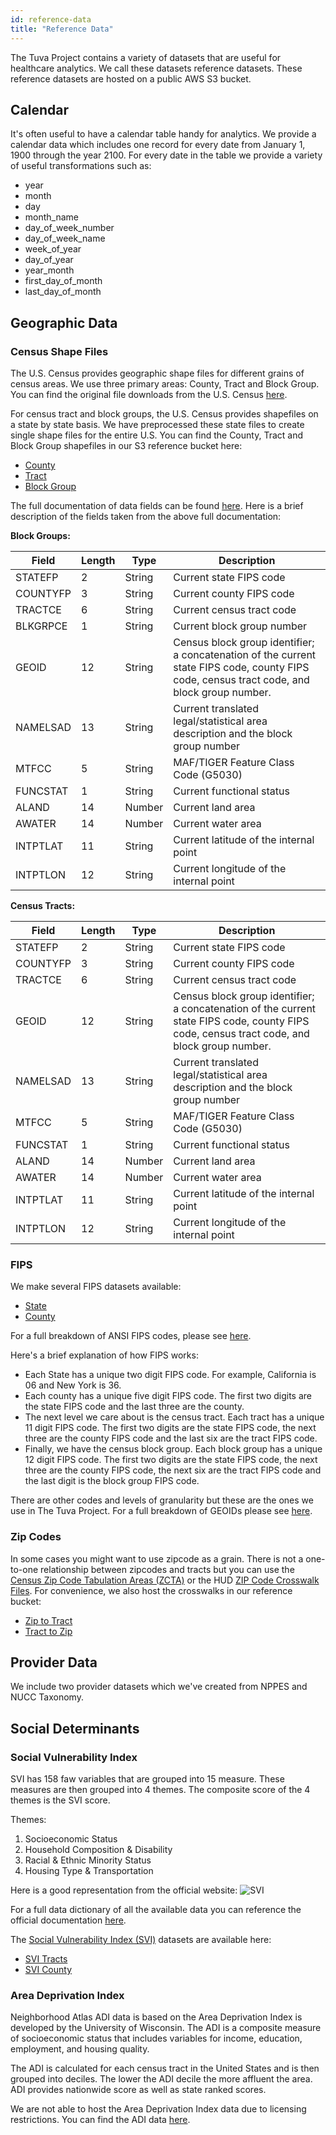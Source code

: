 ```yaml
---
id: reference-data
title: "Reference Data"
---
```


The Tuva Project contains a variety of datasets that are useful for healthcare analytics.  We call these datasets reference datasets.  These reference datasets are hosted on a public AWS S3 bucket.

## Calendar
It's often useful to have a calendar table handy for analytics.  We provide a calendar data which includes one record for every date from January 1, 1900 through the year 2100.  For every date in the table we provide a variety of useful transformations such as:
- year
- month
- day
- month_name
- day_of_week_number
- day_of_week_name
- week_of_year
- day_of_year
- year_month
- first_day_of_month
- last_day_of_month

## Geographic Data

### Census Shape Files
The U.S. Census provides geographic shape files for different grains of census areas.  We use three primary areas: County, Tract and Block Group.  You can find the original file downloads from the U.S. Census [here](https://www.census.gov/cgi-bin/geo/shapefiles/index.php).

For census tract and block groups, the U.S. Census provides shapefiles on a state by state basis.  We have preprocessed these state files to create single shape files for the entire U.S.  You can find the County, Tract and Block Group shapefiles in our S3 reference bucket here:
- [County](https://tuva-public-resources.s3.amazonaws.com/reference-data/2022+Census+Shapefiles/us-census-counties.zip)
- [Tract](https://tuva-public-resources.s3.amazonaws.com/reference-data/2022+Census+Shapefiles/us-census-tracts.zip)
- [Block Group](https://tuva-public-resources.s3.amazonaws.com/reference-data/2022+Census+Shapefiles/us-census-block-groups.zip)

The full documentation of data fields can be found [here](https://www2.census.gov/geo/pdfs/maps-data/data/tiger/tgrshp2023/TGRSHP2023_TechDoc.pdf).  Here is a brief description of the fields taken from the above full documentation: 

**Block Groups:**

| Field     | Length | Type   | Description                                                                                     |
|-----------|--------|--------|-------------------------------------------------------------------------------------------------|
| STATEFP   | 2      | String | Current state FIPS code                                                                         |
| COUNTYFP  | 3      | String | Current county FIPS code                                                                        |
| TRACTCE   | 6      | String | Current census tract code                                                                       |
| BLKGRPCE  | 1      | String | Current block group number                                                                      |
| GEOID     | 12     | String | Census block group identifier; a concatenation of the current state FIPS code, county FIPS code, census tract code, and block group number. |
| NAMELSAD  | 13     | String | Current translated legal/statistical area description and the block group number                |
| MTFCC     | 5      | String | MAF/TIGER Feature Class Code (G5030)                                                            |
| FUNCSTAT  | 1      | String | Current functional status                                                                       |
| ALAND     | 14     | Number | Current land area                                                                               |
| AWATER    | 14     | Number | Current water area                                                                              |
| INTPTLAT  | 11     | String | Current latitude of the internal point                                                          |
| INTPTLON  | 12     | String | Current longitude of the internal point                                                         |

**Census Tracts:**

| Field     | Length | Type   | Description                                                                                     |
|-----------|--------|--------|-------------------------------------------------------------------------------------------------|
| STATEFP   | 2      | String | Current state FIPS code                                                                         |
| COUNTYFP  | 3      | String | Current county FIPS code                                                                        |
| TRACTCE   | 6      | String | Current census tract code                                                                       |
| GEOID     | 12     | String | Census block group identifier; a concatenation of the current state FIPS code, county FIPS code, census tract code, and block group number. |
| NAMELSAD  | 13     | String | Current translated legal/statistical area description and the block group number                |
| MTFCC     | 5      | String | MAF/TIGER Feature Class Code (G5030)                                                            |
| FUNCSTAT  | 1      | String | Current functional status                                                                       |
| ALAND     | 14     | Number | Current land area                                                                               |
| AWATER    | 14     | Number | Current water area                                                                              |
| INTPTLAT  | 11     | String | Current latitude of the internal point                                                          |
| INTPTLON  | 12     | String | Current longitude of the internal point                                                         |

### FIPS
We make several FIPS datasets available:
- [State](https://github.com/tuva-health/the_tuva_project/blob/main/seeds/terminology/terminology__ansi_fips_state.csv)
- [County](https://github.com/tuva-health/the_tuva_project/blob/main/seeds/terminology/terminology__fips_county.csv)

For a full breakdown of ANSI FIPS codes, please see [here](https://www.census.gov/library/reference/code-lists/ansi.html).

Here's a brief explanation of how FIPS works:
- Each State has a unique two digit FIPS code. For example, California is 06 and New York is 36.
- Each county has a unique five digit FIPS code. The first two digits are the state FIPS code and the last three are
the county. 
- The next level we care about is the census tract. Each tract has a unique 11 digit FIPS code. The first two digits
are the state FIPS code, the next three are the county FIPS code and the last six are the tract FIPS code.
- Finally, we have the census block group. Each block group has a unique 12 digit FIPS code. The first two digits
are the state FIPS code, the next three are the county FIPS code, the next six are the tract FIPS code and the last
digit is the block group FIPS code.

There are other codes and levels of granularity but these are the ones we use in The Tuva Project. For a full
breakdown of GEOIDs please see [here](https://www.census.gov/programs-surveys/geography/guidance/geo-identifiers.html).

### Zip Codes
In some cases you might want to use zipcode as a grain. There is not a one-to-one relationship between zipcodes
and tracts but you can use the 
[Census Zip Code Tabulation Areas (ZCTA)](https://www.census.gov/geographies/reference-maps/2010/geo/2010-zcta-rel.html)
or the HUD [ZIP Code Crosswalk Files](https://www.huduser.gov/portal/datasets/usps_crosswalk.html). For convenience,
we also host the crosswalks in our reference bucket: 
- [Zip to Tract](https://tuva-public-resources.s3.amazonaws.com/reference-data/Crosswalks/ZIP_TRACT_032023.csv)
- [Tract to Zip](https://tuva-public-resources.s3.amazonaws.com/reference-data/Crosswalks/TRACT_ZIP_032023.csv)

## Provider Data
We include two provider datasets which we've created from NPPES and NUCC Taxonomy.  

## Social Determinants

### Social Vulnerability Index
SVI has 158 faw variables that are grouped into 15 measure. These measures are then grouped into 4 themes.
The composite score of the 4 themes is the SVI score.

Themes:
1. Socioeconomic Status
2. Household Composition & Disability
3. Racial & Ethnic Minority Status
4. Housing Type & Transportation

Here is a good representation from the official website: 
![SVI](https://www.atsdr.cdc.gov/placeandhealth/svi/documentation/SVI-Variables.png?_=02699)

For a full data dictionary of all the available data you can reference the official documentation
[here](https://www.atsdr.cdc.gov/placeandhealth/svi/documentation/SVI_documentation_2020.html).

The [Social Vulnerability Index (SVI)](https://svi.cdc.gov/data-and-tools-download.html) datasets are available here: 
- [SVI Tracts](https://tuva-public-resources.s3.amazonaws.com/reference-data/SVI/SVI_2020_US.zip)
- [SVI County](https://tuva-public-resources.s3.amazonaws.com/reference-data/SVI/SVI_2020_US_county.zip) 

### Area Deprivation Index
Neighborhood Atlas ADI data is based on the Area Deprivation Index is developed by the University of Wisconsin. The ADI is a composite measure of socioeconomic status that includes variables for income, education, employment, and housing quality. 

The ADI is calculated for each census tract in the United States and is then grouped into deciles.  The lower the ADI decile the more affluent the area. ADI provides nationwide score as well as state ranked scores. 

We are not able to host the Area Deprivation Index data due to licensing restrictions.  You can find the ADI data [here](https://www.neighborhoodatlas.medicine.wisc.edu/). 